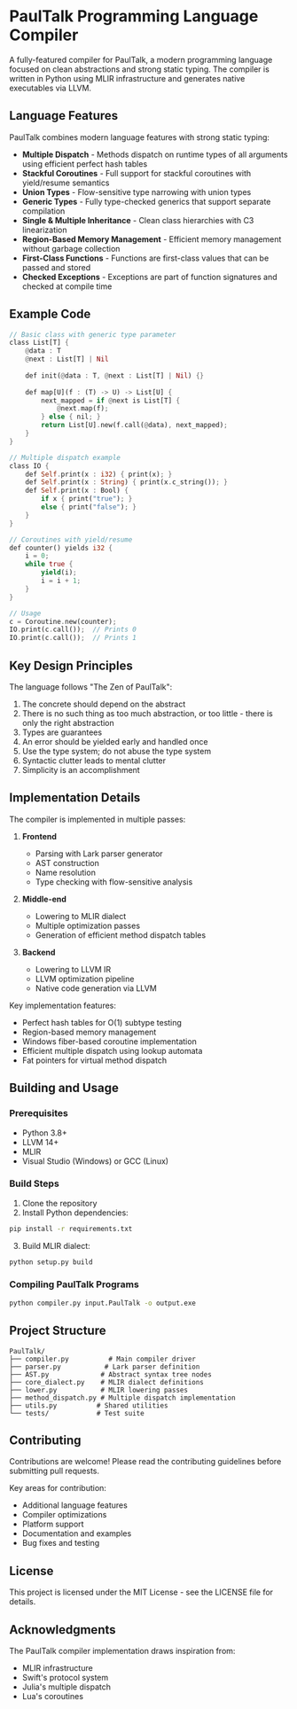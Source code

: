 # PaulTalk Programming Language Compiler

A fully-featured compiler for PaulTalk, a modern programming language focused on clean abstractions and strong static typing. The compiler is written in Python using MLIR infrastructure and generates native executables via LLVM.

## Language Features

PaulTalk combines modern language features with strong static typing:

- **Multiple Dispatch** - Methods dispatch on runtime types of all arguments using efficient perfect hash tables
- **Stackful Coroutines** - Full support for stackful coroutines with yield/resume semantics
- **Union Types** - Flow-sensitive type narrowing with union types
- **Generic Types** - Fully type-checked generics that support separate compilation
- **Single & Multiple Inheritance** - Clean class hierarchies with C3 linearization
- **Region-Based Memory Management** - Efficient memory management without garbage collection
- **First-Class Functions** - Functions are first-class values that can be passed and stored
- **Checked Exceptions** - Exceptions are part of function signatures and checked at compile time

## Example Code

```rust
// Basic class with generic type parameter
class List[T] {
    @data : T
    @next : List[T] | Nil
    
    def init(@data : T, @next : List[T] | Nil) {}
    
    def map[U](f : (T) -> U) -> List[U] {
        next_mapped = if @next is List[T] {
            @next.map(f);
        } else { nil; }
        return List[U].new(f.call(@data), next_mapped);
    }
}

// Multiple dispatch example
class IO {
    def Self.print(x : i32) { print(x); }
    def Self.print(x : String) { print(x.c_string()); }
    def Self.print(x : Bool) {
        if x { print("true"); }
        else { print("false"); }
    }
}

// Coroutines with yield/resume
def counter() yields i32 {
    i = 0;
    while true {
        yield(i);
        i = i + 1; 
    }
}

// Usage
c = Coroutine.new(counter);
IO.print(c.call());  // Prints 0
IO.print(c.call());  // Prints 1
```

## Key Design Principles

The language follows "The Zen of PaulTalk":

1. The concrete should depend on the abstract
2. There is no such thing as too much abstraction, or too little - there is only the right abstraction
3. Types are guarantees
4. An error should be yielded early and handled once
5. Use the type system; do not abuse the type system
6. Syntactic clutter leads to mental clutter
7. Simplicity is an accomplishment

## Implementation Details

The compiler is implemented in multiple passes:

1. **Frontend**
   - Parsing with Lark parser generator
   - AST construction
   - Name resolution
   - Type checking with flow-sensitive analysis
   
2. **Middle-end** 
   - Lowering to MLIR dialect
   - Multiple optimization passes
   - Generation of efficient method dispatch tables
   
3. **Backend**
   - Lowering to LLVM IR
   - LLVM optimization pipeline
   - Native code generation via LLVM

Key implementation features:

- Perfect hash tables for O(1) subtype testing
- Region-based memory management
- Windows fiber-based coroutine implementation
- Efficient multiple dispatch using lookup automata
- Fat pointers for virtual method dispatch

## Building and Usage

### Prerequisites

- Python 3.8+
- LLVM 14+
- MLIR
- Visual Studio (Windows) or GCC (Linux)

### Build Steps

1. Clone the repository
2. Install Python dependencies:
```bash
pip install -r requirements.txt
```
3. Build MLIR dialect:
```bash 
python setup.py build
```

### Compiling PaulTalk Programs

```bash
python compiler.py input.PaulTalk -o output.exe
```

## Project Structure

```
PaulTalk/
├── compiler.py          # Main compiler driver
├── parser.py           # Lark parser definition
├── AST.py             # Abstract syntax tree nodes
├── core_dialect.py    # MLIR dialect definitions
├── lower.py           # MLIR lowering passes
├── method_dispatch.py # Multiple dispatch implementation
├── utils.py          # Shared utilities
└── tests/            # Test suite
```

## Contributing

Contributions are welcome! Please read the contributing guidelines before submitting pull requests.

Key areas for contribution:
- Additional language features
- Compiler optimizations
- Platform support
- Documentation and examples
- Bug fixes and testing

## License

This project is licensed under the MIT License - see the LICENSE file for details.

## Acknowledgments

The PaulTalk compiler implementation draws inspiration from:
- MLIR infrastructure
- Swift's protocol system
- Julia's multiple dispatch
- Lua's coroutines

